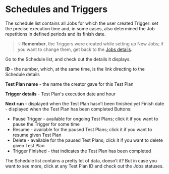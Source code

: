 # Schedules and Triggers

The schedule list contains all Jobs for which the user created Trigger: set the precise execution time and, in some cases, also determined the Job repetitions in defined periods and its finish date. 

<!-- theme: warning -->
>💡  **Remember**, the Triggers were created while setting up New Jobs; if you want to change them, get back to the [Jobs details](url).

Go to the Schedule list, and check out the details it displays.

**ID** - the number, which, at the same time, is the link directing to the Schedule details

**Test Plan name** - the name the creator gave for this Test Plan 

**Trigger details** - Test Plan's execution date and hour

**Next run** - displayed when the Test Plan hasn’t been finished yet
Finish date - displayed when the Test Plan has been completed
Buttons:
- Pause Trigger - available for ongoing Test Plans; click it if you want to pause the Trigger for some time
- Resume - available for the paused Test Plans; click it if you want to resume given Test Plan
- Delete - available for the paused Test Plans; click it if you want to delete given Test Plan
- Trigger Finished - that indicates the Test Plan has been completed

The Schedule list contains a pretty lot of data, doesn’t it? But in case you want to see more, click at any Test Plan ID and check out the Jobs statuses.